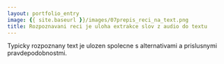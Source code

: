 ```yaml
---
layout: portfolio_entry
image: {{ site.baseurl }}/images/07prepis_reci_na_text.png
title: Rozpoznavani reci je uloha extrakce slov z audio do textu
---
```

Typicky rozpoznany text je ulozen spolecne s alternativami a prislusnymi pravdepodobnostmi.
